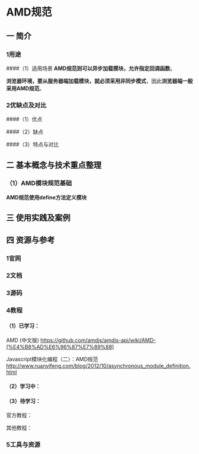 # AMD规范

## 一 简介

### 1用途
####（1）适用场景
**AMD规范则可以异步加载模块，允许指定回调函数**。

**浏览器环境，要从服务器端加载模块，就必须采用非同步模式**，因此**浏览器端一般采用AMD规范**。



### 2优缺点及对比
####（1）优点

####（2）缺点

####（3）特点与对比


## 二 基本概念与技术重点整理

### （1）AMD模块规范基础
**AMD规范使用define方法定义模块**


## 三 使用实践及案例


## 四 资源与参考

### 1官网

### 2文档

### 3源码

### 4教程
#### （1）已学习：
AMD (中文版)
https://github.com/amdjs/amdjs-api/wiki/AMD-(%E4%B8%AD%E6%96%87%E7%89%88)

Javascript模块化编程（二）：AMD规范
http://www.ruanyifeng.com/blog/2012/10/asynchronous_module_definition.html


#### （2）学习中：



#### （3）待学习：
官方教程：

其他教程：

### 5工具与资源



